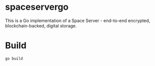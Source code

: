 spaceservergo
=============

This is a Go implementation of a Space Server - end-to-end encrypted, blockchain-backed, digital storage.

Build
=====

    go build
